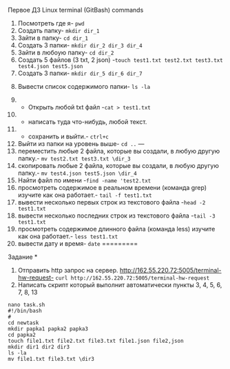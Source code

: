 Первое ДЗ 
Linux terminal (GitBash) commands

1) Посмотреть где я- ```pwd```
2) Создать папку- ```mkdir dir_1```
3) Зайти в папку- ```cd dir_1```
4) Создать 3 папки- ```mkdir dir_2 dir_3 dir_4```
5) Зайти в любоую папку- ```cd dir_2```
6) Создать 5 файлов (3 txt, 2 json) -```touch test1.txt test2.txt test3.txt test4.json test5.json```
7) Создать 3 папки- ```mkdir dir_5 dir_6 dir_7```
8. Вывести список содержимого папки- ```ls -la```
9) + Открыть любой txt файл -```cat > test1.txt```
10) + написать туда что-нибудь, любой текст.
11) + сохранить и выйти.- ```ctrl+c```
12) Выйти из папки на уровень выше- ```cd ..```
—
13) переместить любые 2 файла, которые вы создали, в любую другую папку.- ```mv test2.txt test3.txt \dir_3```
14) скопировать любые 2 файла, которые вы создали, в любую другую папку.- ```mv test4.json test5.json \dir_4```
15) Найти файл по имени -```find -name 'test2.txt```
16) просмотреть содержимое в реальном времени (команда grep) изучите как она работает.- ```tail -f test1.txt```
17) вывести несколько первых строк из текстового файла -```head -2 test1.txt```
18) вывести несколько последних строк из текстового файла -```tail -3 test1.txt```
19) просмотреть содержимое длинного файла (команда less) изучите как она работает.- ```less test1.txt```
20) вывести дату и время- ```date```
=========

Задание *
1) Отправить http запрос на сервер.
http://162.55.220.72:5005/terminal-hw-request- ```curl http://162.55.220.72:5005/terminal-hw-request```
2) Написать скрипт который выполнит автоматически пункты 3, 4, 5, 6, 7, 8, 13


```
nano task.sh
#!/bin/bash
#
cd newtask
mkdir papka1 papka2 papka3
cd papka2
touch file1.txt file2.txt file3.txt file1.json file2,json
mkdir dir1 dir2 dir3
ls -la
mv file1.txt file3.txt \dir3
```
